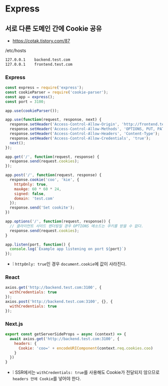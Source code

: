 # Express

## 서로 다른 도메인 간에 Cookie 공유
* https://cotak.tistory.com/87

/etc/hosts
```sh
127.0.0.1    backend.test.com
127.0.0.1    frontend.test.com
```

### Express
```js
const express = require('express');
const cookieParser = require('cookie-parser');
const app = express();
const port = 3100;

app.use(cookieParser());

app.use(function(request, response, next) {
  response.setHeader('Access-Control-Allow-Origin', 'http://frontend.test.com:3000');
  response.setHeader('Access-Control-Allow-Methods', 'OPTIONS, PUT, PATCH, DELETE');
  response.setHeader('Access-Control-Allow-Headers', 'Content-Type');
  response.setHeader('Access-Control-Allow-Credentials', 'true');
  next();
});

app.get('/', function(request, response) {
  response.send(request.cookies);
});

app.post('/', function(request, response) {
  response.cookie('coo', 'kie', {
    httpOnly: true,
    maxAge: 60 * 60 * 24,
    signed: false,
    domain: 'test.com'
  });
  response.send('Set cookite');
})

app.options('/', function(request, response)) {
  // 클라이언트 사이드 렌더링일 경우 OPTIONS 메소드는 쿠키를 받을 수 없다.
  response.send(request.cookies);
}

app.listen(port, function() {
  console.log(`Example app listening on port ${port}`)
});
```
* ❕ `httpOnly: true`인 경우 `document.cookie`에 값이 사라진다.

### React
```js
axios.get('http://backend.test.com:3100', {
  withCredentials: true
});
axios.post('http://backend.test.com:3100', {}, {
  withCredentials: true
});
```

### Next.js
```js
export const getServerSideProps = async (context) => {
  await axios.get('http://backend.test.com:3100', {
    headers: {
      Cookie: 'coo=' + encodeURIComponent(context.req.cookies.coo)
    }
  })
}
```
* ❕ SSR에서는 `withCredentials: true`를 사용해도 Cookie가 전달되지 않으므로 `headers 안에 Cookie`를 넣어야 한다.
